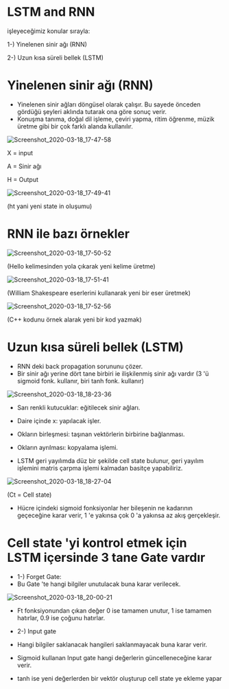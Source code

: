 # LSTM and RNN 

işleyeceğimiz konular sırayla:

1-) Yinelenen sinir ağı (RNN)

2-) Uzun kısa süreli bellek (LSTM)


# Yinelenen sinir ağı (RNN)

* Yinelenen sinir ağları döngüsel olarak çalışır. Bu sayede önceden gördüğü şeyleri aklında tutarak ona göre sonuç verir.
* Konuşma tanıma, doğal dil işleme, çeviri yapma, ritim öğrenme, müzik üretme gibi bir çok farklı alanda kullanılır.

![Screenshot_2020-03-18_17-47-58](https://user-images.githubusercontent.com/54184905/76989085-de8b5a80-6956-11ea-80dc-0089b81a06ac.png)

X = input

A = Sinir ağı

H = Output

![Screenshot_2020-03-18_17-49-41](https://user-images.githubusercontent.com/54184905/76989202-0a0e4500-6957-11ea-8b6f-2e3d9dfd8791.png)

(ht yani yeni state in oluşumu)


# RNN ile bazı örnekler

![Screenshot_2020-03-18_17-50-52](https://user-images.githubusercontent.com/54184905/76989633-bb14df80-6957-11ea-94f0-862776c3f318.png)

(Hello kelimesinden yola çıkarak yeni kelime üretme)

![Screenshot_2020-03-18_17-51-41](https://user-images.githubusercontent.com/54184905/76989635-bbad7600-6957-11ea-91ec-d52df9f38e83.png)

(William Shakespeare eserlerini kullanarak yeni bir eser üretmek)

![Screenshot_2020-03-18_17-52-56](https://user-images.githubusercontent.com/54184905/76989637-bc460c80-6957-11ea-9540-aab4fd4139a9.png)

(C++ kodunu örnek alarak yeni bir kod yazmak)


# Uzun kısa süreli bellek (LSTM)

* RNN deki back propagation sorununu çözer.
* Bir sinir ağı yerine dört tane birbiri ie ilişkilenmiş sinir ağı vardır (3 'ü sigmoid fonk. kullanır, biri tanh fonk. kullanır)

![Screenshot_2020-03-18_18-23-36](https://user-images.githubusercontent.com/54184905/76993369-ca972700-695d-11ea-9efb-e03ef36fa7f1.png)

* Sarı renkli kutucuklar: eğitilecek sinir ağları.
* Daire içinde x: yapılacak işler.
* Okların birleşmesi: taşınan vektörlerin birbirine bağlanması.
* Okların ayrılması: kopyalama işlemi.

* LSTM geri yayılımda düz bir şekilde cell state bulunur, geri yayılım işlemini matris çarpma işlemi kalmadan basitçe yapabiliriz.

![Screenshot_2020-03-18_18-27-04](https://user-images.githubusercontent.com/54184905/76993907-aa1b9c80-695e-11ea-98f9-1790530366bb.png)

(Ct = Cell state)

* Hücre içindeki sigmoid fonksiyonlar her bileşenin ne kadarının geçeceğine karar verir, 1 'e yakınsa çok 0 'a yakınsa az akış gerçekleşir.


# Cell state 'yi kontrol etmek için LSTM içersinde 3 tane Gate vardır

* 1-) Forget Gate:
* Bu Gate 'te hangi bilgiler unutulacak buna karar verilecek.

![Screenshot_2020-03-18_20-00-21](https://user-images.githubusercontent.com/54184905/76994467-79883280-695f-11ea-985e-6e10145e1f33.png)

* Ft fonksiyonundan çıkan değer 0 ise tamamen unutur, 1 ise tamamen hatırlar, 0.9 ise çoğunu hatırlar.


* 2-) Input gate
* Hangi bilgiler saklanacak hangileri saklanmayacak buna karar verir.
* Sigmoid kullanan Input gate hangi değerlerin güncelleneceğine karar verir.
* tanh ise yeni değerlerden bir vektör oluşturup cell state ye ekleme yapar

